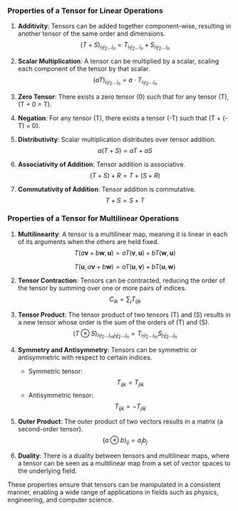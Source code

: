 ### Properties of a Tensor for Linear Operations

1. **Additivity**: Tensors can be added together component-wise, resulting in another tensor of the same order and dimensions.
   $$
   (T + S)_{i_1 i_2 \ldots i_n} = T_{i_1 i_2 \ldots i_n} + S_{i_1 i_2 \ldots i_n}
   $$
   
2. **Scalar Multiplication**: A tensor can be multiplied by a scalar, scaling each component of the tensor by that scalar.
   $$
   (aT)_{i_1 i_2 \ldots i_n} = a \cdot T_{i_1 i_2 \ldots i_n}
   $$

3. **Zero Tensor**: There exists a zero tensor \(0\) such that for any tensor \(T\), \(T + 0 = T\).

4. **Negation**: For any tensor \(T\), there exists a tensor \(-T\) such that \(T + (-T) = 0\).

5. **Distributivity**: Scalar multiplication distributes over tensor addition.
   $$
   a(T + S) = aT + aS
   $$
   
6. **Associativity of Addition**: Tensor addition is associative.
   $$
   (T + S) + R = T + (S + R)
   $$

7. **Commutativity of Addition**: Tensor addition is commutative.
   $$
   T + S = S + T
   $$

### Properties of a Tensor for Multilinear Operations

1. **Multilinearity**: A tensor is a multilinear map, meaning it is linear in each of its arguments when the others are held fixed.
   $$
   T(a \mathbf{v} + b \mathbf{w}, \mathbf{u}) = a T(\mathbf{v}, \mathbf{u}) + b T(\mathbf{w}, \mathbf{u})
   $$
   
   $$
   T(\mathbf{u}, a \mathbf{v} + b \mathbf{w}) = a T(\mathbf{u}, \mathbf{v}) + b T(\mathbf{u}, \mathbf{w})
   $$
   
   
   
2. **Tensor Contraction**: Tensors can be contracted, reducing the order of the tensor by summing over one or more pairs of indices.
   $$
   C_{ik} = \sum_j T_{ijk}
   $$

3. **Tensor Product**: The tensor product of two tensors \(T\) and \(S\) results in a new tensor whose order is the sum of the orders of \(T\) and \(S\).
   $$
   (T \otimes S)_{i_1 i_2 \ldots i_m j_1 j_2 \ldots j_n} = T_{i_1 i_2 \ldots i_m} S_{j_1 j_2 \ldots j_n}
   $$

4. **Symmetry and Antisymmetry**: Tensors can be symmetric or antisymmetric with respect to certain indices.
   - Symmetric tensor:
     $$
     T_{ijk} = T_{jik}
     $$
   - Antisymmetric tensor:
     $$
     T_{ijk} = -T_{jik}
     $$

5. **Outer Product**: The outer product of two vectors results in a matrix (a second-order tensor).
   $$
   (a \otimes b)_{ij} = a_i b_j
   $$

6. **Duality**: There is a duality between tensors and multilinear maps, where a tensor can be seen as a multilinear map from a set of vector spaces to the underlying field.

These properties ensure that tensors can be manipulated in a consistent manner, enabling a wide range of applications in fields such as physics, engineering, and computer science.